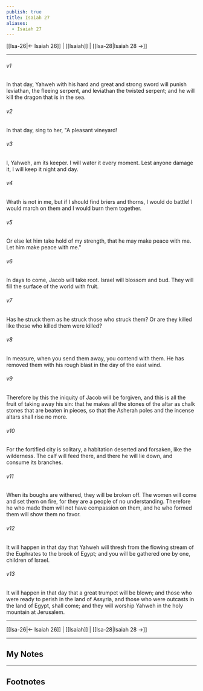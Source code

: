 ```yaml
---
publish: true
title: Isaiah 27
aliases:
  - Isaiah 27
---
```


[[Isa-26|← Isaiah 26]] | [[Isaiah]] | [[Isa-28|Isaiah 28 →]]
***



###### v1 
In that day, Yahweh with his hard and great and strong sword will punish leviathan, the fleeing serpent, and leviathan the twisted serpent; and he will kill the dragon that is in the sea. 

###### v2 
In that day, sing to her, "A pleasant vineyard! 

###### v3 
I, Yahweh, am its keeper. I will water it every moment. Lest anyone damage it, I will keep it night and day. 

###### v4 
Wrath is not in me, but if I should find briers and thorns, I would do battle! I would march on them and I would burn them together. 

###### v5 
Or else let him take hold of my strength, that he may make peace with me. Let him make peace with me." 

###### v6 
In days to come, Jacob will take root. Israel will blossom and bud. They will fill the surface of the world with fruit. 

###### v7 
Has he struck them as he struck those who struck them? Or are they killed like those who killed them were killed? 

###### v8 
In measure, when you send them away, you contend with them. He has removed them with his rough blast in the day of the east wind. 

###### v9 
Therefore by this the iniquity of Jacob will be forgiven, and this is all the fruit of taking away his sin: that he makes all the stones of the altar as chalk stones that are beaten in pieces, so that the Asherah poles and the incense altars shall rise no more. 

###### v10 
For the fortified city is solitary, a habitation deserted and forsaken, like the wilderness. The calf will feed there, and there he will lie down, and consume its branches. 

###### v11 
When its boughs are withered, they will be broken off. The women will come and set them on fire, for they are a people of no understanding. Therefore he who made them will not have compassion on them, and he who formed them will show them no favor. 

###### v12 
It will happen in that day that Yahweh will thresh from the flowing stream of the Euphrates to the brook of Egypt; and you will be gathered one by one, children of Israel. 

###### v13 
It will happen in that day that a great trumpet will be blown; and those who were ready to perish in the land of Assyria, and those who were outcasts in the land of Egypt, shall come; and they will worship Yahweh in the holy mountain at Jerusalem.

***
[[Isa-26|← Isaiah 26]] | [[Isaiah]] | [[Isa-28|Isaiah 28 →]]

---
## My Notes

---
## Footnotes